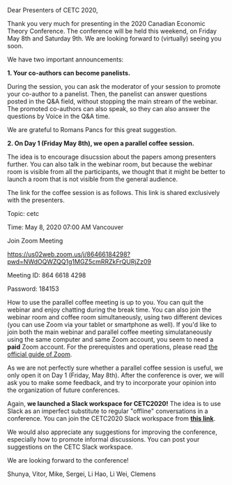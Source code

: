 Dear Presenters of CETC 2020,

Thank you very much for presenting in the 2020 Canadian Economic Theory Conference. The conference will be held this weekend, on Friday May 8th and Saturday 9th. We are looking forward to (virtually) seeing you soon.

We have two important announcements:

**1. Your co-authors can become panelists.**

During the session, you can ask the moderator of your session to promote your co-author to a panelist. Then, the panelist can answer questions posted in the Q&A field, without stopping the main stream of the webinar. The promoted co-authors can also speak, so they can also answer the questions by Voice in the Q&A time.

We are grateful to Romans Pancs for this great suggestion.


**2. On Day 1 (Friday May 8th), we open a parallel coffee session.**

The idea is to encourage disucssion about the papers among presenters further. You can also talk in the webinar room, but because the webinar room is visible from all the participants, we thought that it might be better to launch a room that is not visible from the general audience.

The link for the coffee session is as follows. This link is shared exclusively with the presenters.

Topic: cetc

Time: May 8, 2020 07:00 AM Vancouver

Join Zoom Meeting

https://us02web.zoom.us/j/86466184298?pwd=NWdOQWZQQ1g1MGZ5cmRRZkFrQURjZz09

Meeting ID: 864 6618 4298

Password: 184153

How to use the parallel coffee meeting is up to you. You can quit the webinar and enjoy chatting during the break time. You can also join the webinar room and coffee room simultaneously, using two different devices (you can use Zoom via your tablet or smartphone as well). If you'd like to join both the main webinar and parallel coffee meeting simulataneously using the same computer and same Zoom account, you seem to need a **paid** Zoom account. For the prerequistes and operations, please read [the official guide of Zoom](https://support.zoom.us/hc/en-us/articles/360001120743-Join-Multiple-Meetings-Simultaneously-on-Desktop).

As we are not perfectly sure whether a parallel coffee session is useful, we only open it on Day 1 (Friday, May 8th). After the conference is over, we will ask you to make some feedback, and try to incorporate your opinion into the organization of future conferences.


Again, **we launched a Slack workspace for CETC2020!** The idea is to use Slack as an imperfect substitute to regular "offline" conversations in a conference. You can join the CETC2020 Slack workspace from **[this link](https://join.slack.com/t/cetctalk/shared_invite/zt-dtk2f4lg-0mLgqf_L21T5KHRu4NjKyg)**.

We would also appreciate any suggestions for improving the conference, especially how to promote informal discussions. You can post your suggestions on the CETC Slack workspace.

We are looking forward to the conference!

Shunya, Vitor, Mike, Sergei, Li Hao, Li Wei, Clemens
